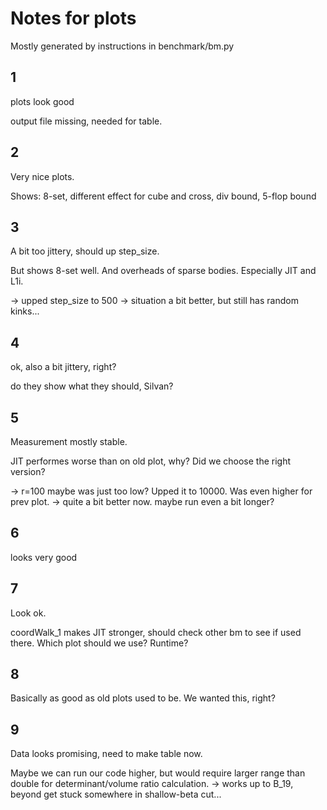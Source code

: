 # Notes for plots

Mostly generated by instructions in benchmark/bm.py

## 1
plots look good

output file missing, needed for table.

## 2
Very nice plots.

Shows: 8-set, different effect for cube and cross, div bound, 5-flop bound

## 3
A bit too jittery, should up step_size.

But shows 8-set well. And overheads of sparse bodies. Especially JIT and L1i.

 -> upped step_size to 500
 -> situation a bit better, but still has random kinks...

## 4
ok, also a bit jittery, right?

do they show what they should, Silvan?

## 5
Measurement mostly stable.

JIT performes worse than on old plot, why? Did we choose the right version?

 -> r=100 maybe was just too low? Upped it to 10000. Was even higher for prev plot.
 -> quite a bit better now. maybe run even a bit longer?

## 6
looks very good

## 7
Look ok.

coordWalk_1 makes JIT stronger, should check other bm to see if used there.
Which plot should we use? Runtime?

## 8
Basically as good as old plots used to be. We wanted this, right?

## 9
Data looks promising, need to make table now.

Maybe we can run our code higher, but would require larger range than double for determinant/volume ratio calculation.
 -> works up to B_19, beyond get stuck somewhere in shallow-beta cut...

